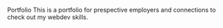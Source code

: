 Portfolio
This is a portfolio for prespective employers and connections to check out my webdev skills.
